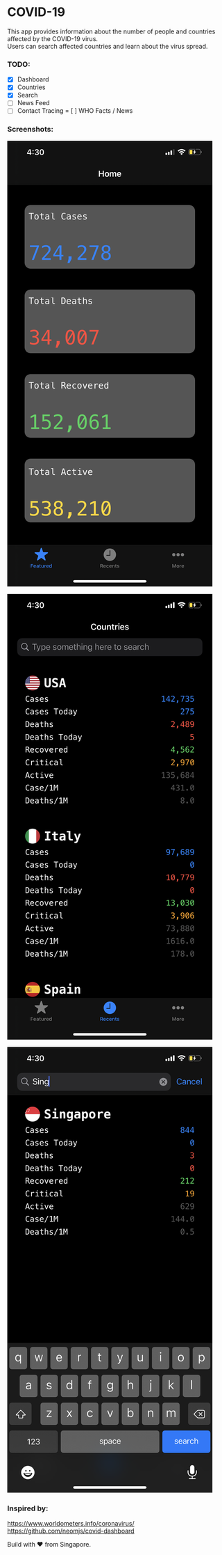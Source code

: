 # COVID-19
This app provides information about the number of people and countries affected by the COVID-19 virus.  
Users can search affected countries and learn about the virus spread.

### TODO:

- [x] Dashboard
- [x] Countries  
- [x] Search  
- [ ] News Feed
- [ ] Contact Tracing
= [ ] WHO Facts / News

### Screenshots:

![SCREENSHOT 1](https://github.com/arunsivakumar/COVID-19/blob/master/Screenshots/screenshot1.PNG)

![SCREENSHOT 2](https://github.com/arunsivakumar/covid-19/blob/master/Screenshots/screenshot2.PNG)

![SCREENSHOT 3](https://github.com/arunsivakumar/covid-19/blob/master/Screenshots/screenshot3.PNG)

### Inspired by:

https://www.worldometers.info/coronavirus/  
https://github.com/neomjs/covid-dashboard

Build with ❤️ from Singapore.
